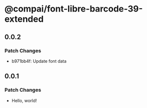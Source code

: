 # @compai/font-libre-barcode-39-extended

## 0.0.2

### Patch Changes

- b971bb4f: Update font data

## 0.0.1

### Patch Changes

- Hello, world!
